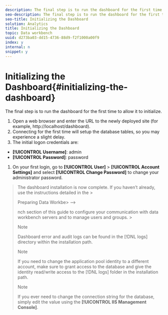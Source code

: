 ```yaml
---
description: The final step is to run the dashboard for the first time to allow it to initialize.
seo-description: The final step is to run the dashboard for the first time to allow it to initialize.
seo-title: Initializing the Dashboard
solution: Analytics
title: Initializing the Dashboard
topic: Data workbench
uuid: d273ba03-dd15-4736-88d9-f2f1000a00f9
index: y
internal: n
snippet: y
---
```


# Initializing the Dashboard{#initializing-the-dashboard}

The final step is to run the dashboard for the first time to allow it to initialize.

1. Open a web browser and enter the URL to the newly deployed site (for example, http://localhost/dashboard).
1. Connecting for the first time will setup the database tables, so you may experience a slight delay.
1. The initial logon credentials are:

* **[!UICONTROL Username]**: admin 
* **[!UICONTROL Password]**: password

1. On your first login, go to **[!UICONTROL User]** > **[!UICONTROL Account Settings]** and select **[!UICONTROL Change Password]** to change your administrator password.
>The dashboard installation is now complete. If you haven’t already, use the instructions detailed in the >
><!-->
>Preparing Data Workbe>
>-->
>nch section of this guide to configure your communication with data workbench servers and to manage users and groups. >
>>[!NOTE]
>>
>>Dashboard error and audit logs can be found in the [!DNL logs] directory within the installation path. 
>
>>[!NOTE]
>>
>>If you need to change the application pool identity to a different account, make sure to grant access to the database and give the identity read/write access to the [!DNL logs] folder in the installation path. 
>
>>[!NOTE]
>>
>>If you ever need to change the connection string for the database, simply edit the value using the **[!UICONTROL IIS Management Console]**. 
>
